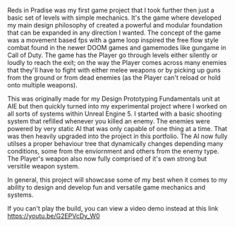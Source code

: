 Reds in Pradise was my first game project that I took further then just a basic set of levels with simple mechanics.
It's the game where developed my main design philosophy of created a powerful and modular foundation that can be expanded in any direction I wanted.
The concept of the game was a movement based fps with a game loop inspired the free flow style combat found in the newer DOOM games and gamemodes like gungame in Call of Duty.
The game has the Player go through levels either silently or loudly to reach the exit; on the way the Player comes across many enemies that they'll have to fight with either melee weapons or 
by picking up guns from the ground or from dead enemies (as the Player can't reload or hold onto multiple weapons).

This was originally made for my Design Prototyping Fundamentals unit at AIE but then quickly turned into my experimental project where I worked on all sorts of systems within Unreal Engine 5. I started with a basic shooting system that refilled whenever you killed an enemy. 
The enemies were powered by very static AI that was only capable of one thing at a time. That was then heavily upgraded into the project in this portfolio. 
The AI now fully utilses a proper behaviour tree that dynamically changes depending many conditions, some from the enviornment and others from the enemy type. 
The Player's weapon also now fully comprised of it's own strong but versitile weapon system.

In general, this project will showcase some of my best when it comes to my ability to design and develop fun and versatile game mechanics and systems.

If you can't play the build, you can view a video demo instead at this link https://youtu.be/G2EPVcDy_W0
